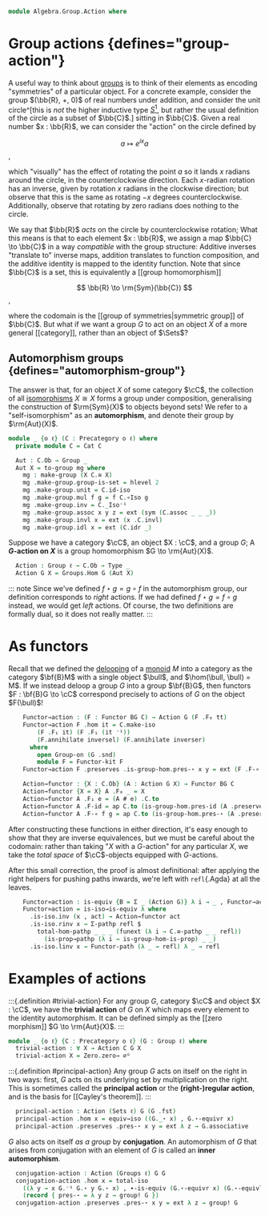 <!--
```agda
open import Algebra.Group.Cat.FinitelyComplete
open import Algebra.Group.Cat.Base
open import Algebra.Group.Solver
open import Algebra.Prelude
open import Algebra.Group

open import Cat.Instances.Delooping
open import Cat.Instances.Sets

import Cat.Functor.Reasoning as Functor-kit
```
-->

```agda
module Algebra.Group.Action where
```

<!--
```agda
open is-group-hom
open Functor
```
-->

# Group actions {defines="group-action"}

A useful way to think about [groups] is to think of their elements as
encoding "symmetries" of a particular object. For a concrete example,
consider the group $(\bb{R}, +, 0)$ of real numbers under addition, and
consider the unit circle^[this is _not_ the higher inductive type [$S^1$],
but rather the usual definition of the circle as a subset of $\bb{C}$.]
sitting in $\bb{C}$. Given a real number $x : \bb{R}$, we can consider
the "action" on the circle defined by

[groups]: Algebra.Group.html
[$S^1$]: Homotopy.Space.Circle.html

$$
a \mapsto e^{ix}a
$$,

which "visually" has the effect of rotating the point $a$ so it lands
$x$ radians around the circle, in the counterclockwise direction. Each
$x$-radian rotation has an inverse, given by rotation $x$ radians in the
clockwise direction; but observe that this is the same as rotating $-x$
degrees counterclockwise. Additionally, observe that rotating by zero
radians does nothing to the circle.

We say that $\bb{R}$ _acts_ on the circle by counterclockwise rotation;
What this means is that to each element $x : \bb{R}$, we assign a map
$\bb{C} \to \bb{C}$ in a way _compatible_ with the group structure:
Additive inverses "translate to" inverse maps, addition translates to
function composition, and the additive identity is mapped to the
identity function. Note that since $\bb{C}$ is a set, this is
equivalently a [[group homomorphism]]

$$
\bb{R} \to \rm{Sym}(\bb{C})
$$,

where the codomain is the [[group of symmetries|symmetric group]] of $\bb{C}$. But what if
we want a group $G$ to act on an object $X$ of a more general
[[category]], rather than an object of $\Sets$?

## Automorphism groups {defines="automorphism-group"}

The answer is that, for an object $X$ of some category $\cC$, the
collection of all [isomorphisms] $X \cong X$ forms a group under
composition, generalising the construction of $\rm{Sym}(X)$ to objects
beyond sets! We refer to a "self-isomorphism" as an
**automorphism**, and denote their group by $\rm{Aut}(X)$.

[isomorphisms]: Cat.Morphism.html#isos

```agda
module _ {o ℓ} (C : Precategory o ℓ) where
  private module C = Cat C

  Aut : C.Ob → Group _
  Aut X = to-group mg where
    mg : make-group (X C.≅ X)
    mg .make-group.group-is-set = hlevel 2
    mg .make-group.unit = C.id-iso
    mg .make-group.mul f g = f C.∘Iso g
    mg .make-group.inv = C._Iso⁻¹
    mg .make-group.assoc x y z = ext (sym (C.assoc _ _ _))
    mg .make-group.invl x = ext (x .C.invl)
    mg .make-group.idl x = ext (C.idr _)
```

Suppose we have a category $\cC$, an object $X : \cC$, and a group
$G$; A **$G$-action on $X$** is a group homomorphism $G \to
\rm{Aut}(X)$.

```agda
  Action : Group ℓ → C.Ob → Type _
  Action G X = Groups.Hom G (Aut X)
```

::: note
Since we've defined $f \star g = g \circ f$ in the automorphism group,
our definition corresponds to *right* actions. If we had defined
$f \star g = f \circ g$ instead, we would get *left* actions.
Of course, the two definitions are formally dual, so it does not
really matter.
:::

# As functors

Recall that we defined the [delooping] of a [monoid] $M$ into a category
as the category $\bf{B}M$ with a single object $\bull$, and $\hom(\bull,
\bull) = M$. If we instead deloop a group $G$ into a group $\bf{B}G$,
then functors $F : \bf{B}G \to \cC$ correspond precisely to actions
of $G$ on the object $F(\bull)$!

[delooping]: Cat.Instances.Delooping.html
[monoid]: Algebra.Monoid.html

<!--
```agda
  module _ {G : Group ℓ} where
    private BG = B (Group-on.underlying-monoid (G .snd) .snd) ^op
```
-->

```agda
    Functor→action : (F : Functor BG C) → Action G (F .F₀ tt)
    Functor→action F .hom it = C.make-iso
        (F .F₁ it) (F .F₁ (it ⁻¹))
        (F.annihilate inversel) (F.annihilate inverser)
      where
        open Group-on (G .snd)
        module F = Functor-kit F
    Functor→action F .preserves .is-group-hom.pres-⋆ x y = ext (F .F-∘ _ _)

    Action→functor : {X : C.Ob} (A : Action G X) → Functor BG C
    Action→functor {X = X} A .F₀ _ = X
    Action→functor A .F₁ e = (A # e) .C.to
    Action→functor A .F-id = ap C.to (is-group-hom.pres-id (A .preserves))
    Action→functor A .F-∘ f g = ap C.to (is-group-hom.pres-⋆ (A .preserves) _ _)
```

After constructing these functions in either direction, it's easy enough
to show that they are inverse equivalences, but we must be careful about
the codomain: rather than taking "$X$ with a $G$-action" for any
particular $X$, we take the _total space_ of $\cC$-objects equipped
with $G$-actions.

After this small correction, the proof is almost definitional: after
applying the right helpers for pushing paths inwards, we're left with
`refl`{.Agda} at all the leaves.

```agda
    Functor≃action : is-equiv {B = Σ _ (Action G)} λ i → _ , Functor→action i
    Functor≃action = is-iso→is-equiv λ where
      .is-iso.inv (x , act) → Action→functor act
      .is-iso.rinv x → Σ-pathp refl $
        total-hom-pathp _ _ _ (funext (λ i → C.≅-pathp _ _ refl))
          (is-prop→pathp (λ i → is-group-hom-is-prop) _ _)
      .is-iso.linv x → Functor-path (λ _ → refl) λ _ → refl
```

# Examples of actions

:::{.definition #trivial-action}
For any group $G$, category $\cC$ and object $X : \cC$, we have the
**trivial action** of $G$ on $X$ which maps every element to the
identity automorphism. It can be defined simply as the [[zero morphism]]
$G \to \rm{Aut}(X)$.
:::

```agda
module _ {o ℓ} {C : Precategory o ℓ} (G : Group ℓ) where
  trivial-action : ∀ X → Action C G X
  trivial-action X = Zero.zero→ ∅ᴳ
```

:::{.definition #principal-action}
Any group $G$ acts on itself on the right in two ways: first, $G$ acts on its
underlying set by multiplication on the right. This is sometimes called
the **principal action** or the **(right-)regular action**, and is the
basis for [[Cayley's theorem]].
:::

<!--
```agda
module _ {ℓ} (G : Group ℓ) where
  private module G = Group-on (G .snd)
```
-->

```agda
  principal-action : Action (Sets ℓ) G (G .fst)
  principal-action .hom x = equiv→iso ((G._⋆ x) , G.⋆-equivr x)
  principal-action .preserves .pres-⋆ x y = ext λ z → G.associative
```

$G$ also acts on itself *as a group* by **conjugation**. An automorphism
of $G$ that arises from conjugation with an element of $G$ is called an
**inner automorphism**.

```agda
  conjugation-action : Action (Groups ℓ) G G
  conjugation-action .hom x = total-iso
    ((λ y → x G.⁻¹ G.⋆ y G.⋆ x) , ∙-is-equiv (G.⋆-equivr x) (G.⋆-equivl (x G.⁻¹)))
    (record { pres-⋆ = λ y z → group! G })
  conjugation-action .preserves .pres-⋆ x y = ext λ z → group! G
```
